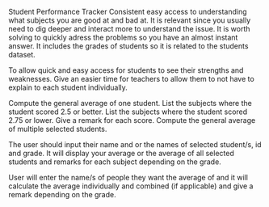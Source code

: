 Student Performance Tracker
Consistent easy access to understanding what subjects you are good at and bad at.
It is relevant since you usually need to dig deeper and interact more to understand the issue. It is worth solving to quickly adress the problems so you have an almost instant answer.
It includes the grades of students so it is related to the students dataset.

To allow quick and easy access for students to see their strengths and weaknesses.
Give an easier time for teachers to allow them to not have to explain to each student individually.

Compute the general average of one student.
List the subjects where the student scored 2.5 or better.
List the subjects where the student scored 2.75 or lower.
Give a remark for each score.
Compute the general average of multiple selected students.

The user should input their name and or the names of selected student/s, id and grade.
It will display your average or the average of all selected students and remarks for each subject depending on the grade.

User will enter the name/s of people they want the average of and it will calculate the average individually and combined (if applicable) and give a remark depending on the grade.
